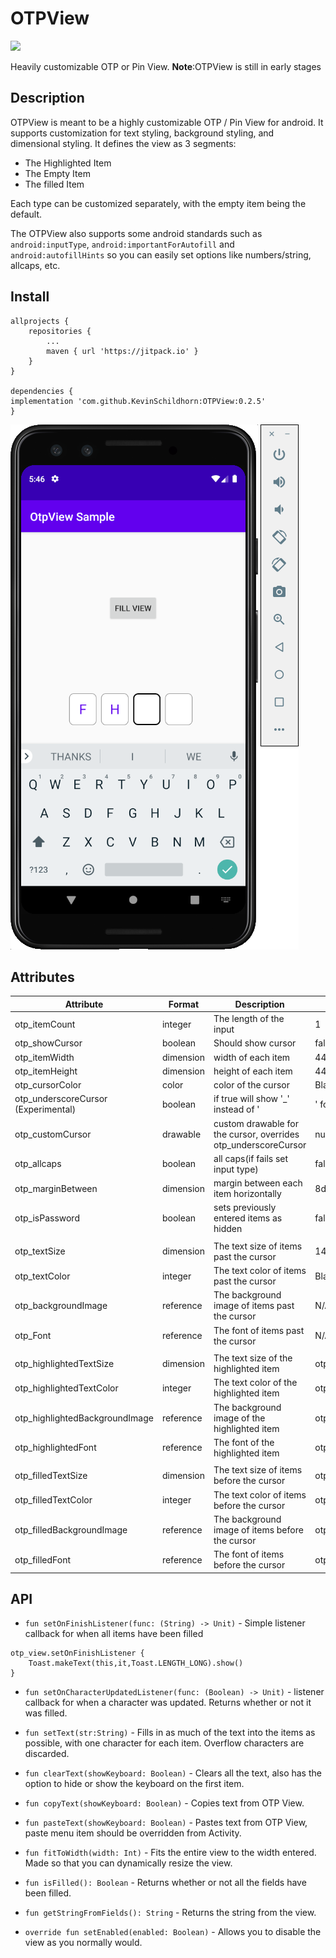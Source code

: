 # OTPView
[![](https://jitpack.io/v/KevinSchildhorn/OTPView.svg)](https://jitpack.io/#KevinSchildhorn/OTPView)

 Heavily customizable OTP or Pin View. **Note**:OTPView is still in early stages

## Description

OTPView is meant to be a highly customizable OTP / Pin View for android. It supports customization for text styling, background styling, and dimensional styling. It defines the view as 3 segments:
* The Highlighted Item
* The Empty Item
* The filled Item

Each type can be customized separately, with the empty item being the default.

The OTPView also supports some android standards such as `android:inputType`, `android:importantForAutofill` and `android:autofillHints` so you can easily set options like numbers/string, allcaps, etc.

## Install

```
allprojects {
    repositories {
        ...
        maven { url 'https://jitpack.io' }
    }
}

dependencies {
implementation 'com.github.KevinSchildhorn:OTPView:0.2.5'
}
```


![IMG](/images/example.png)

## Attributes

| Attribute | Format | Description | Default |
|-----------|--------|-------------|---------|
| otp_itemCount | integer | The length of the input | 1 |
| otp_showCursor | boolean | Should show cursor | false |
| otp_itemWidth | dimension | width of each item | 44dp |
| otp_itemHeight | dimension | height of each item | 44dp |
| otp_cursorColor | color | color of the cursor | Black |
| otp_underscoreCursor (Experimental) | boolean | if true will show '_' instead of '|' for the cursor | false |
| otp_customCursor | drawable | custom drawable for the cursor, overrides otp_underscoreCursor | null |
| otp_allcaps | boolean | all caps(if fails set input type) | false |
| otp_marginBetween | dimension | margin between each item horizontally | 8dp |
| otp_isPassword | boolean | sets previously entered items as hidden | false |
|  |  |  |  |
| otp_textSize | dimension | The text size of items past the cursor | 14dp |
| otp_textColor | integer | The text color of items past the cursor | Black |
| otp_backgroundImage | reference | The background image of items past the cursor | N/A |
| otp_Font | reference | The font of items past the cursor | N/A |
|  |  |  |  |
| otp_highlightedTextSize | dimension |  The text size of the highlighted item | otp_textSize |
| otp_highlightedTextColor | integer | The text color of the highlighted item | otp_textColor |
| otp_highlightedBackgroundImage | reference | The background image of the highlighted item | otp_backgroundImage |
| otp_highlightedFont | reference | The font of the highlighted item | otp_Font |
|  |  |  |  |
| otp_filledTextSize | dimension | The text size of items before the cursor | otp_textSize |
| otp_filledTextColor | integer | The text color of items before the cursor | otp_textColor |
| otp_filledBackgroundImage | reference | The background image of items before the cursor| otp_backgroundImage |
| otp_filledFont | reference | The font of items before the cursor | otp_Font |

## API

* `fun setOnFinishListener(func: (String) -> Unit)` - Simple listener callback for when all items have been filled
```
otp_view.setOnFinishListener {
    Toast.makeText(this,it,Toast.LENGTH_LONG).show()
}
```
* `fun setOnCharacterUpdatedListener(func: (Boolean) -> Unit)` - listener callback for when a character was updated. Returns whether or not it was filled.

* `fun setText(str:String)` - Fills in as much of the text into the items as possible, with one character for each item. Overflow characters are discarded.
* `fun clearText(showKeyboard: Boolean)` - Clears all the text, also has the option to hide or show the keyboard on the first item.

* `fun copyText(showKeyboard: Boolean)` - Copies text from OTP View.
* `fun pasteText(showKeyboard: Boolean)` - Pastes text from OTP View, paste menu item should be overridden from Activity.

* `fun fitToWidth(width: Int)` - Fits the entire view to the width entered. Made so that you can dynamically resize the view.
* `fun isFilled(): Boolean` - Returns whether or not all the fields have been filled.
* `fun getStringFromFields(): String` - Returns the string from the view.
* `override fun setEnabled(enabled: Boolean)` - Allows you to disable the view as you normally would.
